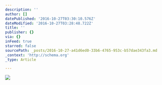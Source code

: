 ```yaml
---
description: ''
author: []
datePublished: '2016-10-27T03:30:10.576Z'
dateModified: '2016-10-27T03:28:48.722Z'
title: ''
publisher: {}
via: {}
inFeed: true
starred: false
sourcePath: _posts/2016-10-27-a41d6ed0-33b6-4765-953c-b57dae343fa3.md
_context: 'http://schema.org'
_type: Article

---
```

![](https://the-grid-user-content.s3-us-west-2.amazonaws.com/8958e9e2-11a3-44be-b4d4-948a2efaa30b.jpg)